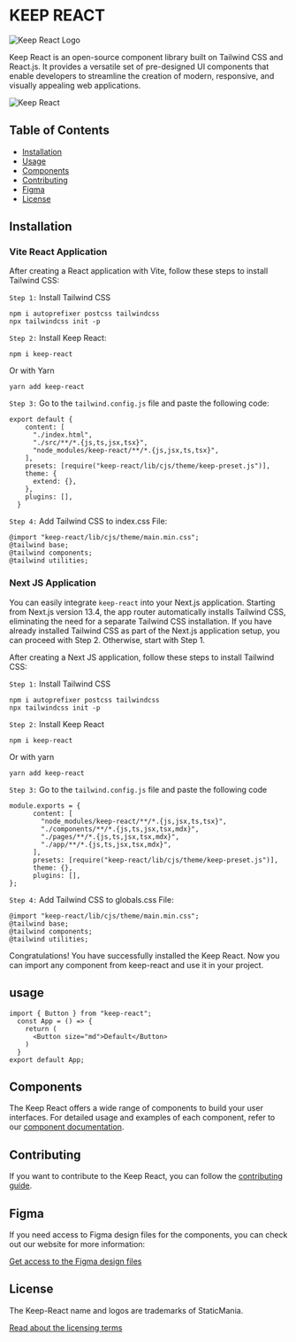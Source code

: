 # KEEP REACT

![Keep React Logo](https://staticmania.cdn.prismic.io/staticmania/8ab09481-0fe9-4f3e-b795-e825c13e68fd_keepLogo.svg)

Keep React is an open-source component library built on Tailwind CSS and React.js. It provides a versatile set of pre-designed UI components that enable developers to streamline the creation of modern, responsive, and visually appealing web applications.

![Keep React](https://images.prismic.io/staticmania/740a2fc6-2ae3-4d39-8fbb-555451b21738_mobile.png?auto=compress,format)

## Table of Contents

- [Installation](#installation)
- [Usage](#usage)
- [Components](#components)
- [Contributing](#contributing)
- [Figma](#figma)
- [License](#license)

## Installation

### Vite React Application

After creating a React application with Vite, follow these steps to
install Tailwind CSS:

`Step 1:` Install Tailwind CSS

```
npm i autoprefixer postcss tailwindcss
npx tailwindcss init -p
```

`Step 2:` Install Keep React:

```
npm i keep-react
```

Or with Yarn

```
yarn add keep-react
```

`Step 3:` Go to the `tailwind.config.js` file and paste the
following code:

```
export default {
    content: [
      "./index.html",
      "./src/**/*.{js,ts,jsx,tsx}",
      "node_modules/keep-react/**/*.{js,jsx,ts,tsx}",
    ],
    presets: [require("keep-react/lib/cjs/theme/keep-preset.js")],
    theme: {
      extend: {},
    },
    plugins: [],
  }
```

`Step 4:` Add Tailwind CSS to index.css File:

```
@import "keep-react/lib/cjs/theme/main.min.css";
@tailwind base;
@tailwind components;
@tailwind utilities;
```

### Next JS Application

You can easily integrate `keep-react` into your Next.js application. Starting from Next.js version 13.4, the app router automatically installs Tailwind CSS, eliminating the need for a separate Tailwind CSS installation. If you have already installed Tailwind CSS as part of the Next.js application setup, you can proceed with Step 2. Otherwise, start with Step 1.

After creating a Next JS application, follow these steps to
install Tailwind CSS:

`Step 1:` Install Tailwind CSS

```
npm i autoprefixer postcss tailwindcss
npx tailwindcss init -p
```

`Step 2:` Install Keep React

```
npm i keep-react
```

Or with yarn

```
yarn add keep-react
```

`Step 3:` Go to the `tailwind.config.js` file and paste the
following code

```
module.exports = {
      content: [
        "node_modules/keep-react/**/*.{js,jsx,ts,tsx}",
        "./components/**/*.{js,ts,jsx,tsx,mdx}",
        "./pages/**/*.{js,ts,jsx,tsx,mdx}",
        "./app/**/*.{js,ts,jsx,tsx,mdx}",
      ],
      presets: [require("keep-react/lib/cjs/theme/keep-preset.js")],
      theme: {},
      plugins: [],
};
```

`Step 4:` Add Tailwind CSS to globals.css File:

```
@import "keep-react/lib/cjs/theme/main.min.css";
@tailwind base;
@tailwind components;
@tailwind utilities;
```

Congratulations! You have successfully installed the Keep React. Now you can import any component from keep-react and use it in your project.

## usage

```
import { Button } from "keep-react";
  const App = () => {
    return (
      <Button size="md">Default</Button>
    )
  }
export default App;
```

## Components

The Keep React offers a wide range of components to build your user interfaces. For detailed usage and examples of each component, refer to our [component documentation](https://react.keepdesign.io/docs/getting-started/Introduction).

## Contributing

If you want to contribute to the Keep React, you can follow the [contributing guide](https://github.com/StaticMania/keep-react/blob/master/Contribute.md).

## Figma

If you need access to Figma design files for the components, you can check out our website for more information:

[Get access to the Figma design files](https://keepdesign.io)

## License

The Keep-React name and logos are trademarks of StaticMania.

[Read about the licensing terms](https://github.com/StaticMania/keep-react/blob/master/License)
